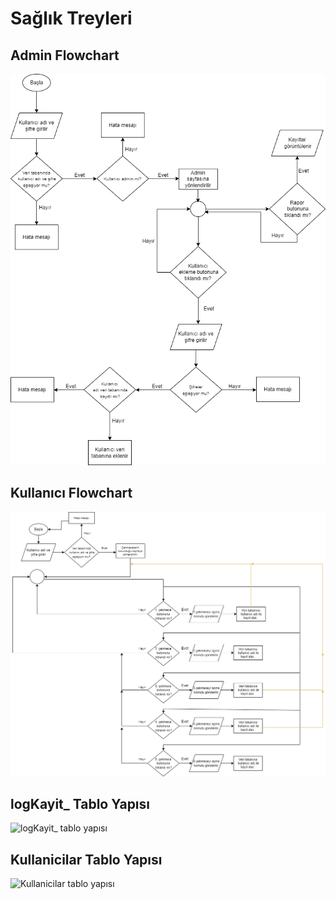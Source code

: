 # Sağlık Treyleri
## Admin Flowchart 
![Admin flowchart](https://raw.githubusercontent.com/ecemces/Saglik-Treyleri/main/flowcharts/Flowchart%20admin.png)
## Kullanıcı Flowchart
![Kullanıcı flowchart](https://github.com/ecemces/Saglik-Treyleri/blob/main/flowcharts/Flowchart%20kullan%C4%B1c%C4%B1.png?raw=true)
## logKayit_ Tablo Yapısı
![logKayit_ tablo yapısı](https://i.hizliresim.com/nvcbc9s.png)
## Kullanicilar Tablo Yapısı
![Kullanicilar tablo yapısı](https://i.hizliresim.com/7mgepkr.png)
